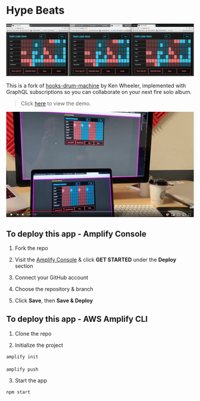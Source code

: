 # Hype Beats

![](hero.png)

This is a fork of [hooks-drum-machine](https://github.com/kenwheeler/hooks-drum-machine) by Ken Wheeler, implemented with GraphQL subscriptions so you can collaborate on your next fire solo album.

> Click [here](https://www.hypebeats.dev/#/) to view the demo.

[![](youtube.png)](https://www.youtube.com/watch?v=nm2kt3h1--c)

## To deploy this app - Amplify Console

1. Fork the repo

2. Visit the [Amplify Console](https://console.aws.amazon.com/amplify/home) & click __GET STARTED__ under the __Deploy__ section

3. Connect your GitHub account

4. Choose the repository & branch

5. Click __Save__, then __Save & Deploy__

## To deploy this app - AWS Amplify CLI

1. Clone the repo

2. Initialize the project

```sh
amplify init

amplify push
```

3. Start the app

```sh
npm start
```
